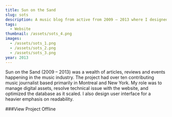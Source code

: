 ```yaml
---
title: Sun on the Sand
slug: sots
description: A music blog from active from 2009 – 2013 where I designed the user interface, managed and scaled the growing database.
tags:
  - Website
thumbnail: /assets/sots_4.png
images:
  - /assets/sots_1.png
  - /assets/sots_2.png
  - /assets/sots_3.png
year: 2013
---
```

Sun on the Sand (2009 – 2013) was a wealth of articles, reviews and events happening in the music industry. The project had over ten contributing music journalist based primarily in Montreal and New York. My role was to manage digital assets, resolve technical issue with the website, and optimized the database as it scaled. I also design user interface for a heavier emphasis on readability.

###View Project
Offline
